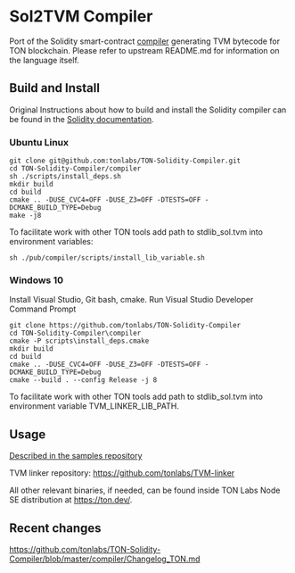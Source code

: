 # Sol2TVM Compiler

Port of the Solidity smart-contract [compiler](https://github.com/ethereum/solidity) generating TVM bytecode for TON blockchain. Please refer to upstream README.md for information on the language itself.

## Build and Install

Original Instructions about how to build and install the Solidity compiler can be found in the [Solidity documentation](https://solidity.readthedocs.io/en/latest/installing-solidity.html#building-from-source).

### Ubuntu Linux

```shell
git clone git@github.com:tonlabs/TON-Solidity-Compiler.git
cd TON-Solidity-Compiler/compiler
sh ./scripts/install_deps.sh
mkdir build
cd build
cmake .. -DUSE_CVC4=OFF -DUSE_Z3=OFF -DTESTS=OFF -DCMAKE_BUILD_TYPE=Debug
make -j8
```

To facilitate work with other TON tools add path to stdlib_sol.tvm into environment variables:

```shell
sh ./pub/compiler/scripts/install_lib_variable.sh
```

### Windows 10

Install Visual Studio, Git bash, cmake.
Run Visual Studio Developer Command Prompt

```shell
git clone https://github.com/tonlabs/TON-Solidity-Compiler
cd TON-Solidity-Compiler\compiler
cmake -P scripts\install_deps.cmake
mkdir build
cd build
cmake .. -DUSE_CVC4=OFF -DUSE_Z3=OFF -DTESTS=OFF -DCMAKE_BUILD_TYPE=Debug
cmake --build . --config Release -j 8
```

To facilitate work with other TON tools add path to stdlib_sol.tvm into environment variable TVM_LINKER_LIB_PATH.

## Usage

[Described in the samples repository](https://github.com/tonlabs/samples/tree/master/solidity)

TVM linker repository: https://github.com/tonlabs/TVM-linker

All other relevant binaries, if needed, can be found inside TON Labs Node SE distribution at https://ton.dev/.

## Recent changes

https://github.com/tonlabs/TON-Solidity-Compiler/blob/master/compiler/Changelog_TON.md

